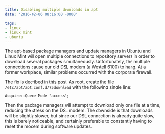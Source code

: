 ```yaml
---
title: Disabling multiple downloads in apt
date: '2016-02-06 08:16:00 +0000'

tags:
- linux
- linux mint
- ubuntu
---
```

The apt-based package managers and update managers in Ubuntu and Linux Mint will open multiple connections
to repository servers in order to download several packages simultaneously.  Unfortunately, the multiple connections
cause our old DSL modem (a Westell 6100) to hang.  At a former workplace, similar problems
occurred with the corporate firewall.

The fix is decribed in [this post](http://askubuntu.com/questions/88731/can-the-update-manager-download-only-a-single-package-at-a-time).
As root, create the file `/etc/apt/apt.conf.d/75download` with the following single line:

    Acquire::Queue-Mode "access";

Then the package managers will attempt to download only one file at a
time, reducing the stress on the DSL modem.  The downside is that
downloads will be slightly slower, but since our DSL connection is
already quite slow, this is barely noticeable, and certainly preferable
to constantly having to reset the modem during software updates.
